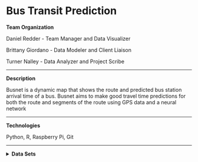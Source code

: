 # Bus Transit Prediction


**Team Organization**

Daniel Redder - Team Manager and Data Visualizer

Brittany Giordano - Data Modeler and Client Liaison

Turner Nalley - Data Analyzer and Project Scribe

---- 
**Description** 

Busnet is a dynamic map that shows the route and predicted bus station arrival time of a bus. Busnet aims to make good travel time predictions for both the route and segments of the route using GPS data and a neural network

---- 
**Technologies** 

Python, R, Raspberry Pi, Git

----

<details>
  <summary><strong>Data Sets</strong></summary>
  
  
  **Live Marta Bus Data**
  
  
  | Adherence | block_abbr | block_id | direction | last_updated | latitude | longitude | route | stop_id | timepoint | trip_id | vehicle |
| --- | ----------- | -------- | ------------ | -----------| -----------| -----------| -----------| -----------| -----------| -----------| -----------| 
| 0 |	39-7 |	341 |	Southbound |	2021-02-15 6:33:31 |	33.7837368 |	-84.267377 |	6 |	901155 |	Inman Park Station (North Loop) |	7035213 |	1530|

*figure 1*
  
  
  The data seen in *figure 1* is a sample of the live data we are collecting from marta. To do this we are using the [bus-transit](https://github.com/itsmarta/marta-python) python library to access marta's restfull api.

<details><summary>Field Definitions</summary>
  Adherence :  ? \#TODO
  block_abbr : ? \#TODO
  block_id : An id corresponding to the "block" the current trip resides in. A block is a set of trips made with the same vehicle (may or may not be distinct to one day)
  direction : Appears to be a String representing the current heading of the bus
  last_updated : The time data was last reported from the bus
  latitude : a decimal degree between -90.0 and 90.0 representing the latitude of the bus
  longitude : a decimal degree between -180.0 and 180.0 representing the longitude of the bus
  route : may be related to routeID \#TODO 
  stop_id : Identifies a serviced stop. Unclear if next stop or last stop.
  timepoint : Identifies if arrival and departure times are adhered to by the vehicle or if they are aproximate  ( 0 approximate, 1 or empty times are exact)
  trip_id : Identifies the current trip (unclear what a trip includes)
  vehicle : ?  (not included in gtfs but presumably vehicle id)
  
  ----
  
  **GTFS Data**
  
 MARATA DATA GUIDE : [GTFS-Reference-Data)(https://developers.google.com/transit/gtfs/reference#stop_timestxt)


</details>
